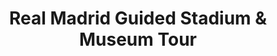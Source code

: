 ---
slug: real-madrid-stadium-tour
title: 'Real Madrid Guided Stadium & Museum Tour'
description: 'Come live the emotion of soccer in one of the most emblematic stadiums in the world The Real Madrid'
featured: ''
price: '55'
stars: '4.5'
reviews: '3,590'
image:
    url: '/../src/img/tours/real-madrid-stadium-tour.webp'
    alt: 'El logotipo completo de Astro.'
gallery: ["","",""]
bokun: 'https://widgets.bokun.io/online-sales/6b1de543-f859-42f0-8332-446d14d349f4/experience/869044?partialView=1'
---